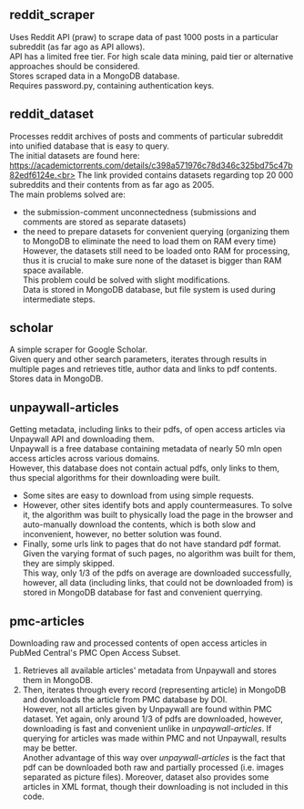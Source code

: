 ## reddit_scraper
Uses Reddit API (praw) to scrape data of past 1000 posts in a particular subreddit (as far ago as API allows).<br>
API has a limited free tier. For high scale data mining, paid tier or alternative approaches should be considered.<br>
Stores scraped data in a MongoDB database.<br>
Requires password.py, containing authentication keys.<br>
## reddit_dataset
Processes reddit archives of posts and comments of particular subreddit into unified database that is easy to query.<br>
The initial datasets are found here: https://academictorrents.com/details/c398a571976c78d346c325bd75c47b82edf6124e.<br>
The link provided contains datasets regarding top 20 000 subreddits and their contents from as far ago as 2005.<br>
The main problems solved are:
* the submission-comment unconnectedness (submissions and comments are stored as separate datasets)
* the need to prepare datasets for convenient querying (organizing them to MongoDB to eliminate the need to load them on RAM every time)<br>
However, the datasets still need to be loaded onto RAM for processing, thus it is crucial to make sure none of the dataset is bigger than RAM space available.<br>
This problem could be solved with slight modifications.<br>
Data is stored in MongoDB database, but file system is used during intermediate steps.<br>
## scholar
A simple scraper for Google Scholar. <br>
Given query and other search parameters, iterates through results in multiple pages and retrieves title, author data and links to pdf contents.<br>
Stores data in MongoDB.<br>
## unpaywall-articles
Getting metadata, including links to their pdfs, of open access articles via Unpaywall API and downloading them.<br>
Unpaywall is a free database containing metadata of nearly 50 mln open access articles across various domains.<br>
However, this database does not contain actual pdfs, only links to them, thus special algorithms for their downloading were built.<br>
* Some sites are easy to download from using simple requests.
* However, other sites identify bots and apply countermeasures. To solve it, the algorithm was built to physically load the page in the browser and auto-manually download the contents, which is both slow and inconvenient, however, no better solution was found.
* Finally, some urls link to pages that do not have standard pdf format. Given the varying format of such pages, no algorithm was built for them, they are simply skipped.<br>
This way, only 1/3 of the pdfs on average are downloaded successfully, however, all data (including links, that could not be downloaded from) is stored in MongoDB database for fast and convenient querrying.
## pmc-articles
Downloading raw and processed contents of open access articles in PubMed Central's PMC Open Access Subset.<br>
1. Retrieves all available articles' metadata from Unpaywall and stores them in MongoDB.
2. Then, iterates through every record (representing article) in MongoDB and downloads the article from PMC database by DOI.<br>
However, not all articles given by Unpaywall are found within PMC dataset. Yet again, only around 1/3 of pdfs are downloaded, however, downloading is fast and convenient unlike in *unpaywall-articles*. If querying for articles was made within PMC and not Unpaywall, results may be better.<br>
Another advantage of this way over *unpaywall-articles* is the fact that pdf can be downloaded both raw and partially processed (i.e. images separated as picture files). Moreover, dataset also provides some articles in XML format, though their downloading is not included in this code.<br>
